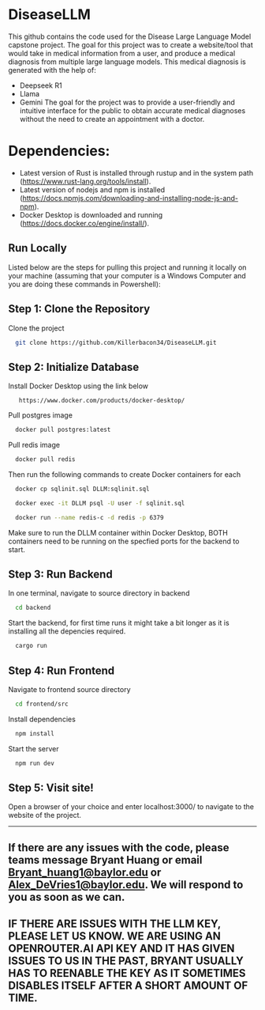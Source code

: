 # DiseaseLLM
This github contains the code used for the Disease Large Language Model capstone project. The goal for this project was to create a website/tool that would take in medical information from a user, and produce a medical diagnosis from multiple large language models.  This medical diagnosis is generated with the help of:
* Deepseek R1
* Llama
* Gemini
The goal for the project was to provide a user-friendly and intuitive interface for the public to obtain accurate medical diagnoses without the need to create an appointment with a doctor.
# Dependencies:
- Latest version of Rust is installed through rustup and in the system path (https://www.rust-lang.org/tools/install).
- Latest version of nodejs and npm is installed (https://docs.npmjs.com/downloading-and-installing-node-js-and-npm).
- Docker Desktop is downloaded and running (https://docs.docker.co/engine/install/).
  
## Run Locally
Listed below are the steps for pulling this project and running it locally on your machine (assuming that your computer is a Windows Computer and you are doing these commands in Powershell):

## Step 1: Clone the Repository
Clone the project
```bash
  git clone https://github.com/Killerbacon34/DiseaseLLM.git
```
## Step 2: Initialize Database
Install Docker Desktop using the link below
```
   https://www.docker.com/products/docker-desktop/
```
Pull postgres image
```bash
  docker pull postgres:latest
```
Pull redis image
```bash
  docker pull redis
```
Then run the following commands to create Docker containers for each
```bash
  docker cp sqlinit.sql DLLM:sqlinit.sql 
```
```bash
  docker exec -it DLLM psql -U user -f sqlinit.sql
```
```bash
  docker run --name redis-c -d redis -p 6379
```
Make sure to run the DLLM container within Docker Desktop, BOTH containers need to be running on the specfied ports for the backend to start.

## Step 3: Run Backend
In one terminal, navigate to source directory in backend
```bash
  cd backend
```
Start the backend, for first time runs it might take a bit longer as it is installing all the depencies required.
```bash
  cargo run
```
## Step 4: Run Frontend
Navigate to frontend source directory
```bash
  cd frontend/src
```
Install dependencies
```bash
  npm install
```
Start the server
```bash
  npm run dev
```
## Step 5: Visit site!
Open a browser of your choice and enter localhost:3000/ to navigate to the website of the project.

---
## If there are any issues with the code, please teams message Bryant Huang or email Bryant_huang1@baylor.edu or Alex_DeVries1@baylor.edu. We will respond to you as soon as we can.
## IF THERE ARE ISSUES WITH THE LLM KEY, PLEASE LET US KNOW. WE ARE USING AN OPENROUTER.AI API KEY AND IT HAS GIVEN ISSUES TO US IN THE PAST, BRYANT USUALLY HAS TO REENABLE THE KEY AS IT SOMETIMES DISABLES ITSELF AFTER A SHORT AMOUNT OF TIME.
